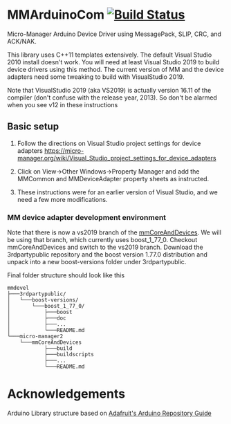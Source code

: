 # MMArduinoCom [![Build Status](https://travis-ci.com/drjrkuhn/MMArduinoCom.svg?branch=master)](https://travis-ci.com/drjrkuhn/MMArduinoCom)

Micro-Manager Arduino Device Driver using MessagePack, SLIP, CRC, and ACK/NAK.

This library uses C++11 templates extensively. The default Visual Studio 2010 install doesn't work. 
You will need at least Visual Studio 2019 to build device drivers using this method. 
The current version of MM and the device adapters need some tweaking to 
build with VisualStudio 2019.

Note that VisualStudio 2019 (aka VS2019)
is actually version 16.11 of the compiler (don't confuse with the release year, 2013). 
So don't be alarmed when you see v12 in these instructions

Basic setup
-----------

1. Follow the directions on Visual Studio project settings for device adapters
   https://micro-manager.org/wiki/Visual_Studio_project_settings_for_device_adapters

2. Click on View->Other Windows->Property Manager and add the MMCommon and 
   MMDeviceAdapter property sheets as instructed.
   
3. These instructions were for an earlier version of Visual Studio, and we need
   a few more modifications.
   
   
### MM device adapter development environment
   
Note that there is now a vs2019 branch of the [mmCoreAndDevices](https://github.com/micro-manager/mmCoreAndDevices).
We will be using that branch, which currently uses boost_1_77_0. Checkout mmCoreAndDevices and switch to the vs2019 branch.
Download the 3rdpartypublic repository and the boost version 1.77.0 distribution and unpack into a new boost-versions folder
under 3rdpartypublic.

Final folder structure should look like this

```
mmdevel
├───3rdpartypublic/
│   └───boost-versions/
│       └───boost_1_77_0/
│           ├───boost
│           ├───doc
│           ├───...
│           └───README.md
└───micro-manager2
    └───mmCoreAndDevices
            ├───build
            ├───buildscripts
            ├───...
            └───README.md
```

<!--

Boost library update
--------------------

1. Boost version 1-50-0 included in the 3rdpartypublic MM library folder does not 
   play well with VS2013. Download the latest boost version (1-58-0 worked for me) 
   and unzip it to \micromanager-source\3rdpartypublic\boost-versions.

2. You will also need matching pre-compiled boost libraries for the visual studio 
   platform (v12). You may need to do a google search.  Or you can build them yourself in VS2013 (see below)

3. Download and extract the precompiled binaries for 32-bit and 64-bit Visual Studio 
   version 12.0 and rename the directories to boost_1_58_0-lib-Win32 and 
   boost_1_58_0-lib-x64 or whatever version matches the boost include library you 
   downloaded above

4. Open the property tree in any configuration, right click on MMCommon, and 
   select "Properties" to edit it.

5. Go to Common Properties->User Macros. Find the two lines including the 
   "boost-version\boost_1_50_0" and change them to "xxx\boost_1_58_0" or
   wherever you installed boost

Alternatively, edit the following file under \micromanager-source directly:

  \micromanager-source\mmCoreAndDevices\buildscripts\VisualStudio\MMCommon.props

and change the following two lines
```xml
    <MM_BOOST_INCLUDEDIR>$(MM_3RDPARTYPUBLIC)\boost-versions\boost_1_55_0</MM_BOOST_INCLUDEDIR>
    <MM_BOOST_LIBDIR>$(MM_3RDPARTYPUBLIC)\boost-versions\boost_1_55_0-lib-$(Platform)</MM_BOOST_LIBDIR>
```
to
```xml
    <MM_BOOST_INCLUDEDIR>$(MM_3RDPARTYPUBLIC)\boost-versions\boost_1_58_0</MM_BOOST_INCLUDEDIR>
    <MM_BOOST_LIBDIR>$(MM_3RDPARTYPUBLIC)\boost-versions\boost_1_58_0-lib-$(Platform)</MM_BOOST_LIBDIR>
```

Building Boost 1.58 from sources
--------------------------------

1.  Find and run the `Developer Command Prompt for VS2103`. Do the following using that command prompt. 
    On my fresh install of VS2013, the shortcut was located in
    `C:\Program Files (x86)\Microsoft Visual Studio 12.0\Common7\Tools\Shortcuts`

2.  Change to your boost_1_58_0 folder and run `bootstrap` at the command line. Stay in this folder

3.  Run the following build commands. These were taken directly from the MM 
    3rdpartypublic\boost-versions\build-1_55_0-VS2010.bat file. That .bat file does not work directly because
    VS2013 community edition doesn't have the setenv command

```
    REM 32-bit /MD
    b2 --with-system --with-atomic --with-thread --with-regex --with-chrono --with-date_time --with-timer --with-log --stagedir=stage_Win32 --build-dir=build_Win32 toolset=msvc-12.0 address-model=32 link=static runtime-link=shared
    
    REM 32-bit /MT
    b2 --with-system --with-atomic --with-thread --with-regex --with-chrono --with-date_time --with-timer --with-log --stagedir=stage_Win32 --build-dir=build_Win32 toolset=msvc-12.0 address-model=32 link=static runtime-link=static
    
    REM 64-bit /MD
    b2 --with-system --with-atomic --with-thread --with-regex --with-chrono --with-date_time --with-timer --with-log --stagedir=stage_x64 --build-dir=build_x64 toolset=msvc-12.0 address-model=64 link=static runtime-link=shared
    
    REM 64-bit /MT
    b2 --with-system --with-atomic --with-thread --with-regex --with-chrono --with-date_time --with-timer --with-log --stagedir=stage_x64 --build-dir=build_x64 toolset=msvc-12.0 address-model=64 link=static runtime-link=static
```

4.  Now move the built libraries to their own folder under boost-versions

```
    mkdir ..\boost_1_58_0-lib-Win32
    move stage_Win32\lib\* ..\boost_1_55_0-lib-Win32
    mkdir ..\boost_1_58_0-lib-x64
    move stage_x64\lib\* ..\boost_1_55_0-lib-x64
```

Platform Toolset Update
-----------------------

1. The Platform Toolset of each project needs to be updated from Windows7.1. 
   Go back to the solutions page, right click on a project and select "Properties". 

2. Make sure that "All Configurations" and "All Platforms" are selected at the top.

3. Go to Configuration Properties->General and change Platform Toolset to "Visual Studio 2013"

4. Make sure to update the Toolset on the following projects and recompile. The important one is MMDevice-SharedRuntime. This will be compiled as a subproject of your device driver. The toolsets need
to match during the linking process.

   - MMCore
   - MMDevice-SharedRuntime
   - MMDevice-StaticRuntime
   - MMCoreJ_wrap
   - MMCorePy_wrap

-->   

Acknowledgements
=================

Arduino Library structure based on [Adafruit's Arduino Repository Guide](https://learn.adafruit.com/the-well-automated-arduino-library/repository)
